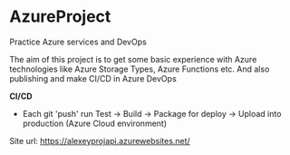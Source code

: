 # AzureProject
Practice Azure services and DevOps

The aim of this project is to get some basic experience with Azure technologies like Azure Storage Types, Azure Functions etc. 
And also publishing and make CI/CD in Azure DevOps

**CI/CD**

- Each git 'push' run Test -> Build -> Package for deploy -> Upload into production (Azure Cloud environment)

Site url: https://alexeyprojapi.azurewebsites.net/
